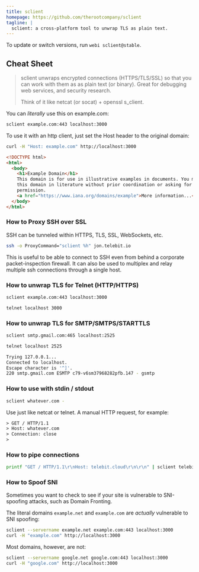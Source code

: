 ```yaml
---
title: sclient
homepage: https://github.com/therootcompany/sclient
tagline: |
  sclient: a cross-platform tool to unwrap TLS as plain text.
---
```


To update or switch versions, run `webi sclient@stable`.

## Cheat Sheet

> sclient unwraps encrypted connections (HTTPS/TLS/SSL) so that you can work
> with them as as plain text (or binary). Great for debugging web services, and
> security research.
>
> Think of it like netcat (or socat) + openssl s_client.

You can _literally_ use this on example.com:

```bash
sclient example.com:443 localhost:3000
```

To use it with an http client, just set the Host header to the original domain:

```bash
curl -H "Host: example.com" http://localhost:3000
```

```html
<!DOCTYPE html>
<html>
  <body>
    <h1>Example Domain</h1>
    This domain is for use in illustrative examples in documents. You may use
    this domain in literature without prior coordination or asking for
    permission.
    <a href="https://www.iana.org/domains/example">More information...</a>
  </body>
</html>
```

### How to Proxy SSH over SSL

SSH can be tunneled within HTTPS, TLS, SSL, WebSockets, etc.

```bash
ssh -o ProxyCommand="sclient %h" jon.telebit.io
```

This is useful to be able to connect to SSH even from behind a corporate
packet-inspection firewall. It can also be used to multiplex and relay multiple
ssh connections through a single host.

### How to unwrap TLS for Telnet (HTTP/HTTPS)

```bash
sclient example.com:443 localhost:3000
```

```bash
telnet localhost 3000
```

### How to unwrap TLS for SMTP/SMTPS/STARTTLS

```bash
sclient smtp.gmail.com:465 localhost:2525
```

```bash
telnet localhost 2525

Trying 127.0.0.1...
Connected to localhost.
Escape character is '^]'.
220 smtp.gmail.com ESMTP c79-v6sm37968282pfb.147 - gsmtp
```

### How to use with stdin / stdout

```bash
sclient whatever.com -
```

Use just like netcat or telnet. A manual HTTP request, for example:

```txt
> GET / HTTP/1.1
> Host: whatever.com
> Connection: close
>
```

### How to pipe connections

```bash
printf "GET / HTTP/1.1\r\nHost: telebit.cloud\r\n\r\n" | sclient telebit.cloud
```

### How to Spoof SNI

Sometimes you want to check to see if your site is vulnerable to SNI-spoofing
attacks, such as Domain Fronting.

The literal domains `example.net` and `example.com` are _actually_ vulnerable to
SNI spoofing:

```bash
sclient --servername example.net example.com:443 localhost:3000
curl -H "example.com" http://localhost:3000
```

Most domains, however, are not:

```bash
sclient --servername google.net google.com:443 localhost:3000
curl -H "google.com" http://localhost:3000
```
